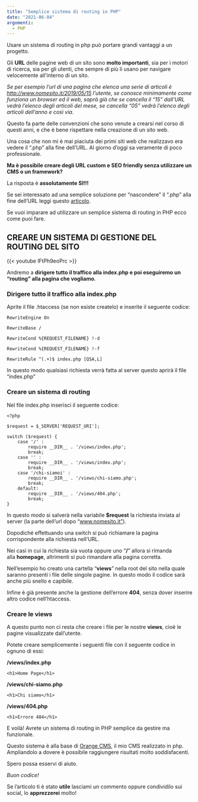 ```yaml
---
title: "Semplice sistema di routing in PHP"
date: "2021-06-04"
argomenti:
  - PHP
---
```


Usare un sistema di routing in php può portare grandi vantaggi a un progetto.

Gli **URL** delle pagine web di un sito sono **molto importanti**, sia per i motori di ricerca, sia per gli utenti, che sempre di più li usano per navigare velocemente all’interno di un sito.

_Se per esempio l’url di una pagina che elenca una serie di articoli è http://www.nomesito.it/2019/05/15 l’utente, se conosce minimamente come funziona un browser ed il web, saprà già che se cancella il “15” dall’URL vedrà l’elenco degli articoli del mese, se cancella “05” vedrà l’elenco degli articoli dell’anno e così via._

Questo fa parte delle convenzioni che sono venute a crearsi nel corso di questi anni, e che è bene rispettare nella creazione di un sito web.

Una cosa che non mi è mai piaciuta dei primi siti web che realizzavo era vedere il “.php” alla fine dell’URL. Al giorno d’oggi sa veramente di poco professionale.

**Ma è possibile creare degli URL custom e SEO friendly senza utilizzare un CMS o un framework?**

La risposta è **assolutamente SI!!!**

Se sei interessato ad una semplice soluzione per “nascondere” il “.php” alla fine dell’URL leggi questo [articolo](/guide/nascondere-lestensione-alla-fine-dellurl/).

Se vuoi imparare ad utilizzare un semplice sistema di routing in PHP ecco come puoi fare.

## CREARE UN SISTEMA DI GESTIONE DEL ROUTING DEL SITO


{{< youtube lFtPh9eoPrc >}}

Andremo a **dirigere tutto il traffico alla index.php e poi eseguiremo un “routing” alla pagina che vogliamo**.

### Dirigere tutto il traffico alla index.php

Aprite il file .htaccess (se non esiste createlo) e inserite il seguente codice:

```
RewriteEngine On

RewriteBase /

RewriteCond %{REQUEST_FILENAME} !-d

RewriteCond %{REQUEST_FILENAME} !-f

RewriteRule ^(.+)$ index.php [QSA,L]
```

In questo modo qualsiasi richiesta verrà fatta al server questo aprirà il file “index.php”

### Creare un sistema di routing

Nel file index.php inserisci il seguente codice:

```
<?php

$request = $_SERVER['REQUEST_URI'];

switch ($request) {
    case '/' :
        require __DIR__ . '/views/index.php';
        break;
    case '' :
        require __DIR__ . '/views/index.php';
        break;
    case '/chi-siamoi' :
        require __DIR__ . '/views/chi-siamo.php';
        break;
    default:
        require __DIR__ . '/views/404.php';
        break;
}
```

In questo modo si salverà nella variabile **$request** la richiesta inviata al server (la parte dell’url dopo “www.nomesito.it”).

Dopodiché effettuando una switch si può richiamare la pagina corrispondente alla richiesta nell’URL. 

Nei casi in cui la richiesta sia vuota oppure uno “**/**” allora si rimanda alla **homepage**, altrimenti si può rimandare alla pagina corretta.

Nell’esempio ho creato una cartella “**views**” nella root del sito nella quale saranno presenti i file delle singole pagine. In questo modo il codice sarà anche più snello e capibile.

Infine è già presente anche la gestione dell’errore **404**, senza dover inserire altro codice nell’htaccess.

### Creare le views

A questo punto non ci resta che creare i file per le nostre **views**, cioè le pagine visualizzate dall’utente.

Potete creare semplicemente i seguenti file con il seguente codice in ognuno di essi:

**/views/index.php**

```
<h1>Home Page</h1>
```

**/views/chi-siamo.php**

```
<h1>Chi siamo</h1>
```

**/views/404.php**

```
<h1>Errore 404</h1>
```

E voilà! Avrete un sistema di routing in PHP semplice da gestire ma funzionale.

Questo sistema è alla base di [Orange CMS](https://orange.albydev.net/), il mio CMS realizzato in php. Ampliandolo a dovere è possibile raggiungere risultati molto soddisfacenti.

Spero possa esservi di aiuto.

_Buon codice!_

Se l’articolo ti è stato **utile** lasciami un commento oppure condividilo sui social, lo **apprezzerei** molto!
